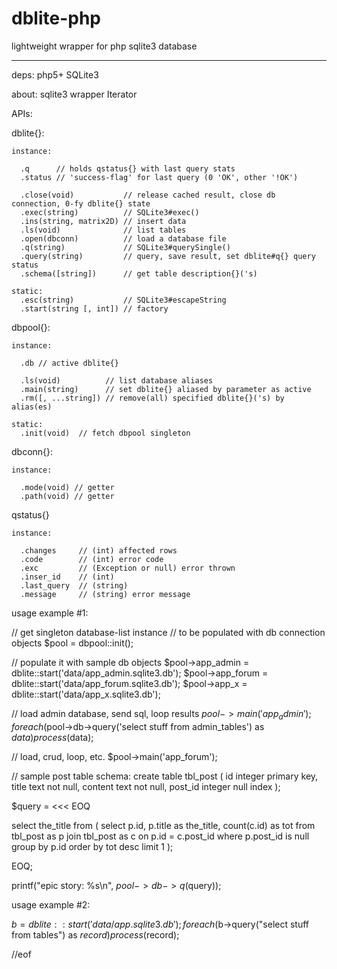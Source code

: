 dblite-php
==========

lightweight wrapper for php sqlite3 database

---

deps:
  php5+
  SQLite3


about:
  sqlite3 wrapper
  Iterator<dblite>


APIs:

  dblite{}:

    instance:

      .q      // holds qstatus{} with last query stats
      .status // 'success-flag' for last query (0 'OK', other '!OK')

      .close(void)           // release cached result, close db connection, 0-fy dblite{} state
      .exec(string)          // SQLite3#exec()
      .ins(string, matrix2D) // insert data
      .ls(void)              // list tables
      .open(dbconn)          // load a database file
      .q(string)             // SQLite3#querySingle()
      .query(string)         // query, save result, set dblite#q{} query status
      .schema([string])      // get table description{}('s)

    static:
      .esc(string)           // SQLite3#escapeString
      .start(string [, int]) // factory


  dbpool{}:

    instance:

      .db // active dblite{}

      .ls(void)          // list database aliases
      .main(string)      // set dblite{} aliased by parameter as active
      .rm([, ...string]) // remove(all) specified dblite{}('s) by alias(es)

    static:
      .init(void)  // fetch dbpool singleton


  dbconn{}:

    instance:

      .mode(void) // getter
      .path(void) // getter


  qstatus{}

    instance:

      .changes     // (int) affected rows
      .code        // (int) error code
      .exc         // (Exception or null) error thrown
      .inser_id    // (int)
      .last_query  // (string)
      .message     // (string) error message



usage example #1:

// get singleton database-list instance
// to be populated with db connection objects
$pool = dbpool::init();

// populate it with sample db objects
$pool->app_admin = dblite::start('data/app_admin.sqlite3.db');
$pool->app_forum = dblite::start('data/app_forum.sqlite3.db');
$pool->app_x     = dblite::start('data/app_x.sqlite3.db');

// load admin database, send sql, loop results
$pool->main('app_admin');
foreach ($pool->db->query('select stuff from admin_tables') as $data)
  process($data);

// load, crud, loop, etc.
$pool->main('app_forum');

// sample post table schema:
create table
  tbl_post (
    id       integer  primary key,
    title    text     not null,
    content  text     not null,
    post_id  integer  null index
  );

$query = <<< EOQ

  select
    the_title
  from (
    select
      p.id, p.title as the_title, count(c.id) as tot
    from
      tbl_post as p
    join
      tbl_post as c
        on p.id = c.post_id
    where
      p.post_id is null
    group by
      p.id
    order by
      tot desc
    limit 1
  );

EOQ;

  printf("epic story: <a>%s</a>\n", $pool->db->q($query));



usage example #2:

  $b = dblite::start('data/app.sqlite3.db');
  foreach ($b->query("select stuff from tables") as $record)
    process($record);

//eof

